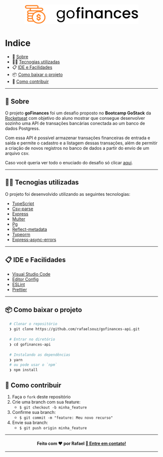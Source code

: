 <h1 align="center">
  <img src='github/logo_.svg'/>
</h1>

# Indice

- 📝️ [Sobre](#%EF%B8%8F-sobre)
- 👨‍💻️ [Tecnogias utilizadas](#%EF%B8%8F-tecnogias-utilizadas)
- 📋️ [IDE e Facilidades](#%EF%B8%8F-ide-e-facilidades)
- 📦️ [Como baixar o projeto](#%EF%B8%8F-como-baixar-o-projeto)
- 🤔️ [Como contribuir](#%EF%B8%8F-como-contribuir)

---

## 📝️ Sobre

O projeto **goFinances** foi um desafio proposto no **Bootcamp GoStack** da [Rocketseat](https://rocketseat.com.br/) com objetivo do aluno mostrar que consegue desenvolver sozinho uma API de transações bancárias conectada ao um banco de dados Postgress.

Com essa API é possível armazenar transações financeiras de entrada e saída e permite o cadastro e a listagem dessas transações, além de permitir a criação de novos registros no banco de dados a partir do envio de um arquivo csv.

Caso você queria ver todo o enuciado do desafio só clicar [aqui](https://github.com/Rocketseat/bootcamp-gostack-desafios/tree/master/desafio-database-upload).

---

## 👨‍💻️ Tecnogias utilizadas

O projeto foi desenvolvido utilizando as seguintes tecnologias:

- [TypeScript](https://www.npmjs.com/package/typescript)
- [Csv-parse](https://www.npmjs.com/package/csv-parse)
- [Express](https://www.npmjs.com/package/express)
- [Multer](https://www.npmjs.com/package/multer)
- [Pg](https://www.npmjs.com/package/pg)
- [Reflect-metadata](https://www.npmjs.com/package/reflect-metadata)
- [Typeorm](https://www.npmjs.com/package/typeorm)
- [Express-async-errors](https://www.npmjs.com/package/express-async-errors)

---

## 📋️ IDE e Facilidades

- [Visual Studio Code](https://code.visualstudio.com/)
- [Editor Config](https://editorconfig.org/)
- [ESLint](https://eslint.org/)
- [Prettier](https://prettier.io/)

---

## 📦️ Como baixar o projeto

```bash
  # Clonar o repositório
  ❯ git clone https://github.com/rafaelsouz/gofinances-api.git

  # Entrar no diretório
  ❯ cd gofinances-api

  # Instalando as dependências
  ❯ yarn
  # ou pode usar o `npm`
  ❯ npm install
```

## 🤔️ Como contribuir

1. Faça o `fork` deste repositório
2. Crie uma branch com sua feature:
   - `$ git checkout -b minha_feature`
3. Confirme sua branch:
   - `$ git commit -m "feature: Meu novo recurso"`
4. Envie sua branch:
   - `$ git push origin minha_feature`

---

<h4 align="center">
  Feito com ❤ por Rafael 👋️<a href="https://www.linkedin.com/in/rafaelsouz/" target="_blank"> Entre em contato!</a>
</h4>

---
